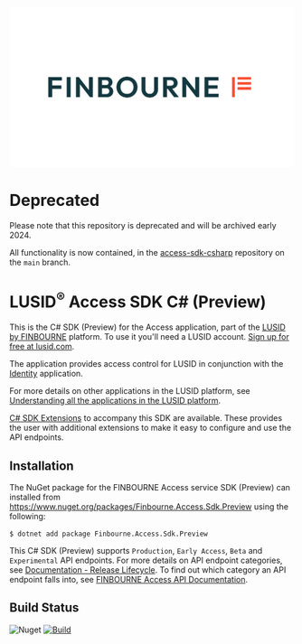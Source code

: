![LUSID_by_Finbourne](./resources/Finbourne_Logo_Teal.svg)

# Deprecated

Please note that this repository is deprecated and will be archived early 2024.

All functionality is now contained, in the [access-sdk-csharp](https://github.com/finbourne/access-sdk-csharp) repository on the `main` branch.

# LUSID<sup>®</sup> Access SDK C# (Preview)

This is the C# SDK (Preview) for the Access application, part of the [LUSID by FINBOURNE](https://www.finbourne.com/lusid-technology) platform. To use it you'll need a LUSID account. [Sign up for free at lusid.com](https://www.lusid.com/app/signup).

The application provides access control for LUSID in conjunction with the [Identity](https://github.com/finbourne/identity-sdk-csharp-preview) application.

For more details on other applications in the LUSID platform, see [Understanding all the applications in the LUSID platform](https://support.lusid.com/knowledgebase/article/KA-01787/en-us).

[C# SDK Extensions](https://github.com/finbourne/access-sdk-extensions-csharp) to accompany this SDK are available. These provides the user with additional extensions to make it easy to configure and use the API endpoints.

## Installation

The NuGet package for the FINBOURNE Access service SDK (Preview) can installed from https://www.nuget.org/packages/Finbourne.Access.Sdk.Preview using the following:

```
$ dotnet add package Finbourne.Access.Sdk.Preview
```

This C# SDK (Preview) supports `Production`, `Early Access`, `Beta` and `Experimental` API endpoints. For more details on API endpoint categories, see [Documentation - Release Lifecycle](https://www.lusid.com/app/resources/documentation/lifecycle). To find out which category an API endpoint falls into, see [FINBOURNE Access API Documentation](https://www.lusid.com/access/swagger/index.html).

## Build Status 

![Nuget](https://img.shields.io/nuget/v/Finbourne.Access.Sdk.Preview?color=blue) [![Build](https://github.com/finbourne/access-sdk-csharp-preview/actions/workflows/build.yaml/badge.svg?branch=master)](https://github.com/finbourne/access-sdk-csharp-preview/actions/workflows/build.yaml)
